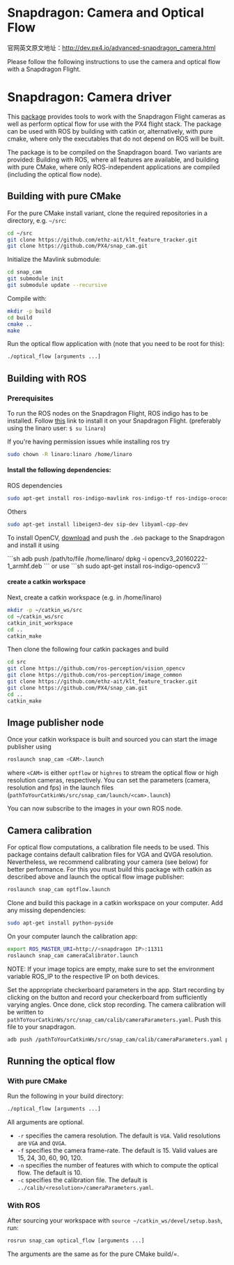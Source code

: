 # Snapdragon: Camera and Optical Flow

官网英文原文地址：http://dev.px4.io/advanced-snapdragon_camera.html

Please follow the following instructions to use the camera and optical flow with a Snapdragon Flight.

# Snapdragon: Camera driver
This [package](https://github.com/PX4/snap_cam) provides tools to work with the Snapdragon Flight cameras as well as perform optical flow for use with the PX4 flight stack.
The package can be used with ROS by building with catkin or, alternatively, with pure cmake, where only the executables that do not depend on ROS will be built.

The package is to be compiled on the Snapdragon board. Two variants are provided: Building with ROS, where all features are available, and building with pure CMake, where only ROS-independent applications are compiled (including the optical flow node).

## Building with pure CMake
For the pure CMake install variant, clone the required repositories in a directory, e.g. `~/src`:
```sh
cd ~/src
git clone https://github.com/ethz-ait/klt_feature_tracker.git
git clone https://github.com/PX4/snap_cam.git
```

Initialize the Mavlink submodule:
```sh
cd snap_cam
git submodule init
git submodule update --recursive
```

Compile with:
```sh
mkdir -p build
cd build
cmake ..
make
```

Run the optical flow application with (note that you need to be root for this):
```sh
./optical_flow [arguments ...]
```

## Building with ROS
### Prerequisites
To run the ROS nodes on the Snapdragon Flight, ROS indigo has to be installed. Follow [this](http://wiki.ros.org/indigo/Installation/UbuntuARM) link to install it on your Snapdragon Flight. (preferably using the linaro user: `$ su linaro`)

If you're having permission issues while installing ros try
```sh
sudo chown -R linaro:linaro /home/linaro
```

#### Install the following dependencies:
ROS dependencies
```sh
sudo apt-get install ros-indigo-mavlink ros-indigo-tf ros-indigo-orocos-toolchain ros-indigo-angles ros-indigo-tf2 ros-indigo-tf2-ros
```

Others
```sh
sudo apt-get install libeigen3-dev sip-dev libyaml-cpp-dev
```

To install OpenCV, [download](http://px4-tools.s3.amazonaws.com/opencv3_20160222-1_armhf.deb) and push the `.deb` package to the Snapdragon and install it using

<div class="host-code"></div>
```sh
adb push /path/to/file /home/linaro/
dpkg -i opencv3_20160222-1_armhf.deb
```
or use
```sh
sudo apt-get install ros-indigo-opencv3
```

#### create a catkin workspace
Next, create a catkin workspace (e.g. in /home/linaro)
```sh
mkdir -p ~/catkin_ws/src
cd ~/catkin_ws/src
catkin_init_workspace
cd ..
catkin_make
```

Then clone the following four catkin packages and build
```sh
cd src
git clone https://github.com/ros-perception/vision_opencv
git clone https://github.com/ros-perception/image_common
git clone https://github.com/ethz-ait/klt_feature_tracker.git
git clone https://github.com/PX4/snap_cam.git
cd ..
catkin_make
```

## Image publisher node
Once your catkin workspace is built and sourced you can start the image publisher using
```sh
roslaunch snap_cam <CAM>.launch
```
where `<CAM>` is either `optflow` or `highres` to stream the optical flow or high resolution cameras, respectively.
You can set the parameters (camera, resolution and fps) in the launch files (`pathToYourCatkinWs/src/snap_cam/launch/<cam>.launch`)

You can now subscribe to the images in your own ROS node.

## Camera calibration
For optical flow computations, a calibration file needs to be used. This package contains default calibration files for VGA and QVGA resolution. Nevertheless, we recommend calibrating your camera (see below) for better performance.
For this you must build this package with catkin as described above and launch the optical flow image publisher:
```sh
roslaunch snap_cam optflow.launch
```

Clone and build this package in a catkin workspace on your computer. Add any missing dependencies:
```sh
sudo apt-get install python-pyside
```
On your computer launch the calibration app:
```sh
export ROS_MASTER_URI=http://<snapdragon IP>:11311
roslaunch snap_cam cameraCalibrator.launch
```

NOTE:
If your image topics are empty, make sure to set the environment variable ROS_IP to the respective IP on both devices.


Set the appropriate checkerboard parameters in the app.
Start recording by clicking on the button and record your checkerboard from sufficiently varying angles.
Once done, click stop recording.
The camera calibration will be written to `pathToYourCatkinWs/src/snap_cam/calib/cameraParameters.yaml`.
Push this file to your snapdragon.
```sh
adb push /pathToYourCatkinWs/src/snap_cam/calib/cameraParameters.yaml pathToSnapCam/calib/cameraParameters.yaml
```

## Running the optical flow
### With pure CMake
Run the following in your build directory:
```sh
./optical_flow [arguments ...]
```
All arguments are optional.
* `-r` specifies the camera resolution. The default is `VGA`. Valid resolutions are `VGA` and `QVGA`.
* `-f` specifies the camera frame-rate. The default is 15. Valid values are 15, 24, 30, 60, 90, 120.
* `-n` specifies the number of features with which to compute the optical flow. The default is 10.
* `-c` specifies the calibration file. The default is `../calib/<resolution>/cameraParameters.yaml`.

### With ROS
After sourcing your workspace with `source ~/catkin_ws/devel/setup.bash`, run:
```sh
rosrun snap_cam optical_flow [arguments ...]
```
The arguments are the same as for the pure CMake build/=.
